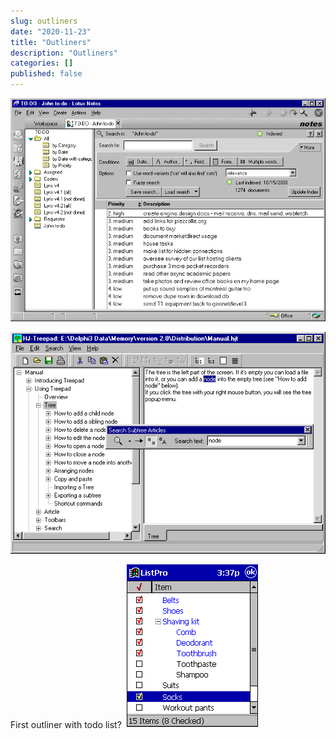 ```yaml
---
slug: outliners
date: "2020-11-23"
title: "Outliners"
description: "Outliners"
categories: []
published: false
---
```


![](./images/lotus-notes.png)

![](./images/treepad.png)

First outliner with todo list?
![](./images/list-pro.png)